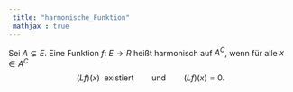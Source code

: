 ```yaml
---
 title: "harmonische_Funktion"
 mathjax : true
---
```

Sei $A \subsetneq E$. Eine Funktion $f: \: E \to R$ heißt harmonisch auf
$A^{C}$, wenn für alle $x \in A^{C}$
$$(Lf)(x) \: \: \mathrm{existiert} \qquad \mathrm{und} \qquad (Lf)(x) = 0.$$
